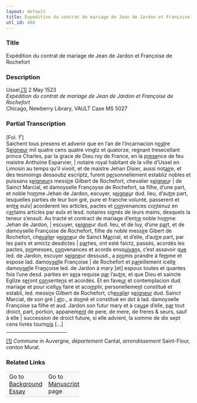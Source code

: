 ```yaml
---  
layout: default  
title: Expédition du contrat de mariage de Jean de Jardon et Françoise de Rochefort  
utl_id: 484
---
```


### Title

Expédition du contrat de mariage de Jean de Jardon et Françoise de Rochefort

### Description

<p>Ussel,<a href="#_ftn1" name="_ftnref1" title="" id="_ftnref1">[1]</a> 2 May 1523<br /><em>Expédition du contrat de mariage de Jean de Jardon et Françoise de Rochefort</em><br />
Chicago, Newberry Library, VAULT Case MS 5027</p>



### Partial Transcription

<p>[Fol. 1<sup>r</sup>]<br />
Saichent tous presens et advenir que en l’an de l’incarnacion n<u>ost</u>re S<u>eigneur</u> mil quatre cens quatre vingtz et quatorze, regnant tresecellant prince Charles, par la grace de Dieu roy de France, en la p<u>rese</u>nce de feu maistre Anthoine Esparvier, | notaire royal habitant de la ville d’Ussel en Limosin au temps qu’il vivoit, et de maistre Jehan Disier, aussi not<u>air</u>e, et des tesmoings dessoubz escriptz, furent p<u>er</u>sonnellement establiz nobles et puissans s<u>eigneur</u>s mess<u>ir</u>e Gilbert de Rochefort, chevalier s<u>eigneu</u>r | de Sainct Marcial, et damoyselle Françoyse de Rochefort, sa filhe, d’une part, et noble ho<u>m</u>me Jehan de Jardon, escuyer, s<u>eigneu</u>r dud. lieu, d’au<u>tr</u>e part, lesquelles parties de leur bon gré, pure et franche volunté, passerent et ent<u>re</u> eulx| acorderent les articles, pactes et <u>con</u>venances co<u>n</u>tenuz en c<u>er</u>tains articles par eulx et lesd. notaires signés de leurs mains, desquels la teneur s’ensuit. Au tracté et contract de mariage d’ent<u>re</u> noble ho<u>m</u>me Jehan de Jardon, | escuyer, s<u>eigne</u>ur dud. lieu, et de luy, d’une p<u>ar</u>t, et de damoyselle Françoise de Rochefort, filhe de noble mess<u>ir</u>e Gibert de Rochefort, ch<u>eva</u>l<u>ie</u>r s<u>eigne</u>ur de Sainct M<u>ar</u>cial, et d’elle, d’au<u>tr</u>e part, par les pairs et amictz desdictes | p<u>ar</u>ties, ont esté faictz, passés, acordés les pactes, p<u>ro</u>messes, <u>con</u>venances et acords enss<u>uivan</u>s, c’est assavoir q<u>ue</u> led. de Jardon, escuyer s<u>eigne</u>ur dessusd., a p<u>ro</u>mis prandre à fe<u>m</u>me et espose lad. damoy<u>sel</u>le Françoise | de Rochefort et p<u>ar</u>eillement icell<u>e</u> damoy<u>sel</u>le Fra<u>n</u>çoise led. de Jardon à mary [et] espoux toutes et quantes fois l’une desd. parties en s<u>er</u>a requise p<u>ar</u> l’au<u>tr</u>e, et que Dieu et saincte Eglize s<u>er</u>ont <u>con</u>sente<u>n</u>s et acordés. Et en fave<u>ur</u> et contemplacion dud. mariage et pour icell<u>uy</u> faire et aco<u>m</u>plir, personelleme<u>n</u>t constitué et establi, led. messi<u>r</u>e Gilbert de Rochefort, ch<u>eva</u>l<u>ie</u>r s<u>eigneur</u> dud. Sainct Marcial, de son gré | <u>et</u>c., a do<u>n</u>né et constitué en dot à lad. damoyselle Françoise sa filhe et aud. Jardon son futur mary et à ca<u>us</u>e d’elle, p<u>ar</u> tout droict, part, portion, appanem<u>ent</u> de pere, de mere, de freres & seurs, sauf à elle | succession de droict future, si elle advient, la somme de dix sept cens livres tourn<u>ois</u> […]</p>
<div>
<hr align="left" size="1" width="33%" /><div id="ftn1"><a href="#_ftnref1" name="_ftn1" title="" id="_ftn1">[1]</a> <em>Commune </em>in Auvergne, <em>département </em>Cantal, <em>arrondissement</em> Saint-Flour, <em>canton</em> Murat.

</div>
</div>


### Related Links

<table border="0.5" cellpadding="1" cellspacing="1" style="width: 200px; background-color:#F8F8F8;">
    <tbody style="border-color:#ccc">
        <tr style="border-color:#ccc">
            <td>Go to <a href="https://french.newberry.t-pen.org/essay/484" target="_blank">Background Essay</a></td>
            <td>Go to <a href="https://french.newberry.t-pen.org/www/record.html?id=484" target="_blank">Manuscript</a> page</td>
        </tr>
    </tbody>
</table>
